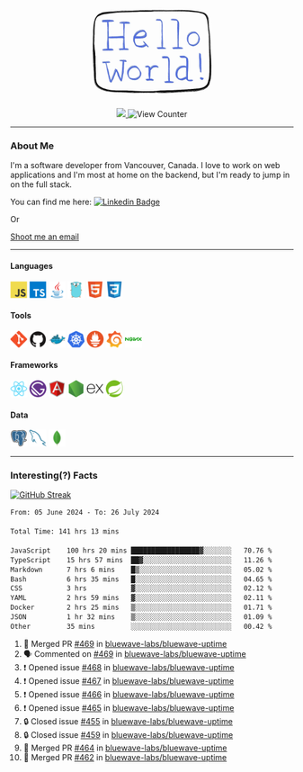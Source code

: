 <div align="center">
    <img src="./img/hello_world.webp" height="200px" width="">
    <div>
        <a href="https://www.linkedin.com/in/ajhollid">
            <img src="https://img.shields.io/badge/LinkedIn-blue"/>
        </a>
        <img src="https://komarev.com/ghpvc/?username=ajhollid&color=yellow" alt="View Counter">
    </div>
</div>

---

### About Me

I'm a software developer from Vancouver, Canada. I love to work on web applications and I'm most at home on the backend, but I'm ready to jump in on the full stack.

You can find me here: [![Linkedin Badge](https://img.shields.io/badge/-ajhollid-blue?style=flat&logo=Linkedin&logoColor=white)](https://www.linkedin.com/in/ajhollid)

Or

[Shoot me an email](mailto:ajhollid@gmail.com)

---

#### Languages

<div>
    <img src="./img/devicons/javascript-original.svg" width=30 height=30 alt="JavaScript">
    <img src="/img/devicons/typescript-original.svg" width=30 height=30 alt="TypeScript">
    <img src="./img/devicons/java-original.svg" width=30 height=30 alt="Java">
    <img src="./img/devicons/go-original.svg" width=30 height=30 alt="Golang">
    <img src="./img/devicons/html5-original.svg" width=30 height=30 alt="HTML 5">
    <img src="./img/devicons/css3-original.svg" width=30 height=30 alt="CSS 3">
</div>

#### Tools

<div>
    <img src="./img/devicons/git-original.svg" width=30 height=30 alt="Git">
    <img src="./img/devicons/github-original.svg" width=30 height=30 alt="Github">
    <img src="./img/devicons/docker-original.svg" width=30 
    height=30 alt="Docker">
    <img src="./img/devicons/kubernetes-original.svg" width=30 height=30 alt="K8">
    <img src="./img/devicons/prometheus-original.svg" width=30 height=30 alt="Prometheus">
    <img src="./img/devicons/grafana-original.svg" width=30 height=30 alt="Grafana">
    <img src="./img/devicons/nginx-original.svg" width=30 height=30 alt="Nginx">
</div>

#### Frameworks

<div>
    <img src="./img/devicons/react-original.svg" width=30 height=30 alt="React">
    <img src="./img/devicons/gatsby-original.svg" width=30 height=30 alt="Gatsby">
    <img src="./img/devicons/angularjs-original.svg" width=30 height=30 alt="AngularJS">
    <img src="./img/devicons/nodejs-original.svg" width=30 height=30 alt="NodeJS">
    <img src="./img/devicons/express-original.svg" width=30 height=30 alt="Express">
    <img src="./img/devicons/spring-original.svg" width=30 height=30 alt="Spring">
</div>

#### Data

<div>
    <img src="./img/devicons/postgresql-original.svg" width=30 height=30 alt="Postgresql">
    <img src="./img/devicons/mysql-original.svg" width=30 height=30 alt="Mysql">
    <img src="./img/devicons/mongodb-original.svg" width=30 height=30 alt="MongoDB">
</div>

---

### Interesting(?) Facts

[![GitHub Streak](http://github-readme-streak-stats.herokuapp.com?user=ajhollid)](https://git.io/streak-stats)

 <!--START_SECTION:waka-->

```txt
From: 05 June 2024 - To: 26 July 2024

Total Time: 141 hrs 13 mins

JavaScript    100 hrs 20 mins █████████████████▓░░░░░░░   70.76 %
TypeScript    15 hrs 57 mins  ██▓░░░░░░░░░░░░░░░░░░░░░░   11.26 %
Markdown      7 hrs 6 mins    █▒░░░░░░░░░░░░░░░░░░░░░░░   05.02 %
Bash          6 hrs 35 mins   █░░░░░░░░░░░░░░░░░░░░░░░░   04.65 %
CSS           3 hrs           ▓░░░░░░░░░░░░░░░░░░░░░░░░   02.12 %
YAML          2 hrs 59 mins   ▓░░░░░░░░░░░░░░░░░░░░░░░░   02.11 %
Docker        2 hrs 25 mins   ▒░░░░░░░░░░░░░░░░░░░░░░░░   01.71 %
JSON          1 hr 32 mins    ▒░░░░░░░░░░░░░░░░░░░░░░░░   01.09 %
Other         35 mins         ░░░░░░░░░░░░░░░░░░░░░░░░░   00.42 %
```

<!--END_SECTION:waka-->


<!--START_SECTION:activity-->
1. 🎉 Merged PR [#469](https://github.com/bluewave-labs/bluewave-uptime/pull/469) in [bluewave-labs/bluewave-uptime](https://github.com/bluewave-labs/bluewave-uptime)
2. 🗣 Commented on [#469](https://github.com/bluewave-labs/bluewave-uptime/pull/469#issuecomment-2254222662) in [bluewave-labs/bluewave-uptime](https://github.com/bluewave-labs/bluewave-uptime)
3. ❗ Opened issue [#468](https://github.com/bluewave-labs/bluewave-uptime/issues/468) in [bluewave-labs/bluewave-uptime](https://github.com/bluewave-labs/bluewave-uptime)
4. ❗ Opened issue [#467](https://github.com/bluewave-labs/bluewave-uptime/issues/467) in [bluewave-labs/bluewave-uptime](https://github.com/bluewave-labs/bluewave-uptime)
5. ❗ Opened issue [#466](https://github.com/bluewave-labs/bluewave-uptime/issues/466) in [bluewave-labs/bluewave-uptime](https://github.com/bluewave-labs/bluewave-uptime)
6. ❗ Opened issue [#465](https://github.com/bluewave-labs/bluewave-uptime/issues/465) in [bluewave-labs/bluewave-uptime](https://github.com/bluewave-labs/bluewave-uptime)
7. 🔒 Closed issue [#455](https://github.com/bluewave-labs/bluewave-uptime/issues/455) in [bluewave-labs/bluewave-uptime](https://github.com/bluewave-labs/bluewave-uptime)
8. 🔒 Closed issue [#459](https://github.com/bluewave-labs/bluewave-uptime/issues/459) in [bluewave-labs/bluewave-uptime](https://github.com/bluewave-labs/bluewave-uptime)
9. 🎉 Merged PR [#464](https://github.com/bluewave-labs/bluewave-uptime/pull/464) in [bluewave-labs/bluewave-uptime](https://github.com/bluewave-labs/bluewave-uptime)
10. 🎉 Merged PR [#462](https://github.com/bluewave-labs/bluewave-uptime/pull/462) in [bluewave-labs/bluewave-uptime](https://github.com/bluewave-labs/bluewave-uptime)
<!--END_SECTION:activity-->
